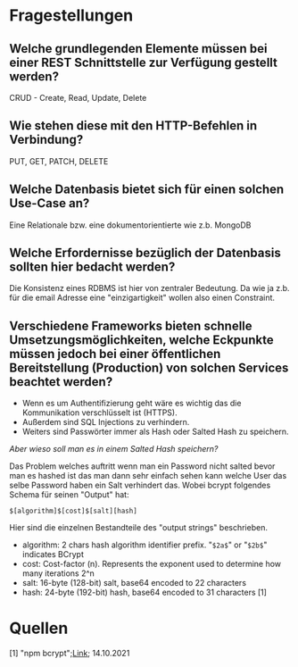 # Fragestellungen

## Welche grundlegenden Elemente müssen bei einer REST Schnittstelle zur Verfügung gestellt werden?

CRUD - Create, Read, Update, Delete

## Wie stehen diese mit den HTTP-Befehlen in Verbindung?

PUT, GET, PATCH, DELETE

## Welche Datenbasis bietet sich für einen solchen Use-Case an?

Eine Relationale bzw. eine dokumentorientierte wie z.b. MongoDB

## Welche Erfordernisse bezüglich der Datenbasis sollten hier bedacht werden?

Die Konsistenz eines RDBMS ist hier von zentraler Bedeutung. Da wie ja z.b. für die email Adresse eine "einzigartigkeit" wollen also einen Constraint.

## Verschiedene Frameworks bieten schnelle Umsetzungsmöglichkeiten, welche Eckpunkte müssen jedoch bei einer öffentlichen Bereitstellung (Production) von solchen Services beachtet werden?

* Wenn es um Authentifizierung geht wäre es wichtig das die Kommunikation verschlüsselt ist (HTTPS).
* Außerdem sind SQL Injections zu verhindern.
* Weiters sind Passwörter immer als Hash oder Salted Hash zu speichern.

*Aber wieso soll man es in einem Salted Hash speichern?*

Das Problem welches auftritt wenn man ein Password nicht salted bevor man es hashed ist das man dann sehr einfach sehen kann welche User das selbe Password haben ein Salt verhindert das. Wobei bcrypt folgendes Schema für seinen "Output" hat:

```
$[algorithm]$[cost]$[salt][hash]
```

Hier sind die einzelnen Bestandteile des "output strings" beschrieben.

*    algorithm: 2 chars hash algorithm identifier prefix. "``$2a$``" or "``$2b$``" indicates BCrypt
*    cost: Cost-factor (n). Represents the exponent used to determine how many iterations 2^n
*    salt: 16-byte (128-bit) salt, base64 encoded to 22 characters
*    hash: 24-byte (192-bit) hash, base64 encoded to 31 characters
[1]

# Quellen

[1]     "npm bcrypt";[Link](https://www.npmjs.com/package/bcrypt); 14.10.2021
